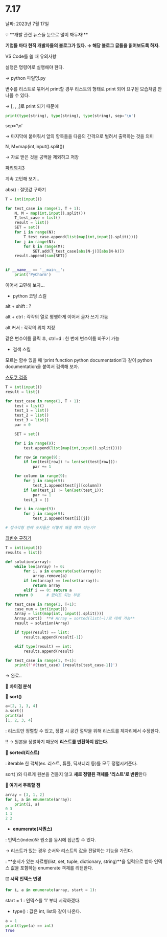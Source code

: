 # 7.17

날짜: 2023년 7월 17일

<aside>
💡 **개발 관련 뉴스들 눈으로 많이 봐두자!**

**기업들 마다 현직 개발자들의 블로그가 있다. → 해당 블로그 글들을 읽어보도록 하자.**

</aside>

VS Code를 쓸 때 유의사항

실행은 명령어로 실행해야 한다.

→ python 파일명.py

변수를 리스트로 묶어서 print할 경우 리스트의 형태로 print 되어 요구된 모습처럼 안 나올 수 있다.

→ [, , ,]로 print 되기 때문에

```python
print(type(string), type(string), type(string), sep='\n')
```

sep=’\n’

→  마지막에 붙여줘서 앞의 항목들을 다음의 간격으로 벌려서 출력하는 것을 의미

N, M=map(int,input().split())

→ 자료 받은 것을 공백을 제외하고 저장

[파리퇴치3](https://swexpertacademy.com/main/talk/solvingClub/problemView.do?contestProbId=AXuARWAqDkQDFARa&solveclubId=AYj2mga6ZewDFASl&problemBoxTitle=%EC%95%8C%EA%B3%A0%EB%A6%AC%EC%A6%98+Track+%28%EB%82%9C%EC%9D%B4%EB%8F%84+%EC%A4%91%29&problemBoxCnt=5&probBoxId=AYj2nEQ6ZfkDFASl)

계속 고민해 보기..

abs() : 절댓값 구하기

```python
T = int(input())

for test_case in range(1, T + 1):
    N, M = map(int,input().split())
    T_test_case = list()
    result = list()
    SET = set()
    for i in range(N):
        T_test_case.append(list(map(int,input().split())))
    for j in range(N):
        for k in range(M):
            SET.add(T_test_case[abs(N-j)][abs(N-k)])
    result.append(sum(SET))
    

if __name__ == '__main__':
    print('PyCharm')
```

이어서 고민해 보자…

- python 코딩 스킬

alt + shift : ?

alt + ctrl : 각각의 열로 평행하게 이어서 글자 쓰기 가능

alt 커서 : 각각의 위치 지정

같은 변수이름 클릭 후, ctrl+d : 한 번에 변수이름 바꾸기 가능

- 검색 스킬

모르는 함수 있을 때 ‘print function python documentation’과 같이 python documentation을 붙여서 검색해 보자.

[스도쿠 검증](https://swexpertacademy.com/main/talk/solvingClub/problemView.do?solveclubId=AYj2mga6ZewDFASl&contestProbId=AV5Psz16AYEDFAUq&probBoxId=AYj2nEQ6ZfkDFASl&type=PROBLEM&problemBoxTitle=%EC%95%8C%EA%B3%A0%EB%A6%AC%EC%A6%98+Track+%28%EB%82%9C%EC%9D%B4%EB%8F%84+%EC%A4%91%29&problemBoxCnt=5)

```python
T = int(input())
result = list()

for test_case in range(1, T + 1):
    test = list()
    test_1 = list()
    test_2 = list()
    test_3 = list()
    par = 0

    SET = set()

    for i in range(9):
        test.append(list(map(int,input().split())))

    for row in range(9):
        if len(test[row]) != len(set(test[row])):
            par += 1

    for column in range(9):
        for j in range(9):
            test_1.append(test[j][column])
        if len(test_1) != len(set(test_1)):
            par += 1
        test_1 = []

    for i in range(9):
        for j in range(9):
            test_2.append(test[i][j])

# 정사각형 안에 숫자들은 어떻게 해결 해야 하는가?
```

[최빈수 구하기](https://swexpertacademy.com/main/talk/solvingClub/problemView.do?solveclubId=AYj2mga6ZewDFASl&contestProbId=AV13zo1KAAACFAYh&probBoxId=AYj2nEQ6ZfkDFASl&type=PROBLEM&problemBoxTitle=%EC%95%8C%EA%B3%A0%EB%A6%AC%EC%A6%98+Track+%28%EB%82%9C%EC%9D%B4%EB%8F%84+%EC%A4%91%29&problemBoxCnt=5)

```python
T = int(input())
results = list()

def solution(array):
    while len(array) != 0:
        for i, a in enumerate(set(array)):
            array.remove(a)
        if len(array) == len(set(array)):
            return array
        elif i == 0: return a
    return 0      # 없어도 되는 부분

for test_case in range(1, T+1):
    case_num = int(input())
    Array = list(map(int, input().split()))
    Array.sort()  **# Array = sorted(list(~))로 대체 가능**
    result = solution(Array)

    if type(result) == list:
        results.append(result[-1])

    elif type(result) == int:
        results.append(result)

for test_case in range(1, T+1):
    print(f'#{test_case} {results[test_case-1]}')
```

→ 완료..

🔶 **차이점 분석**

🔹 **sort()**

```python
a=[2, 1, 3, 4]
a.sort()
print(a)
[1, 2, 3, 4]
```

: 리스트만 정렬할 수 있고, 정렬 시 공간 절약을 위해 리스트를 제자리에서 수정한다.

‼️ → 원본을 정렬하기 때문에 **리스트를 반환하지 않는다.**

🔹 **sorted(리스트)**

: iterable 한 객체(ex. 리스트, 튜플, 딕셔너리 등)를 모두 정렬시켜준다.

sort( )와 다르게 원본을 건들지 않고 **새로 정렬된 객체를 '리스트'로 반환**한다

**🔸 여기서 주목할 점**

```python
array = [3, 1, 2]
for i, a in enumerate(array):
	print(i, a)
0 3
1 1
2 2
```

- **enumerate(시퀀스)**

: 인덱스(index)와 원소를 동시에 접근할 수 있다.

→ 리스트가 있는 경우 순서와 리스트의 값을 전달하는 기능을 가진다.

:  **순서가 있는 자료형(list, set, tuple, dictionary, string)**을 입력으로 받아 인덱스 값을 포함하는 enumerate 객체를 리턴한다.

☑️ **시작 인덱스 변경**

```python
for i, a in enumerate(array, start = 1):	
```

start = 1 : 인덱스를 ‘1’ 부터 시작하겠다.

- type() : 값은 int, list와 같이 나온다.

```python
a = 1
print(type(a) == int)
True
```